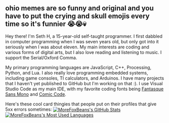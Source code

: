 ## ohio memes are so funny and original and you have to put the crying and skull emojis every time so it's funnier 😭😭💀

Hey there! I'm Seth H, a 15-year-old self-taught programmer. I first dabbled in computer programming when I was seven years old, but only got into it seriously when I was about eleven. My main interests are coding and various forms of digital arts, but I also love reading and listening to music. I support the Serial/Oxford Comma.

My primary programming languages are JavaScript, C++, Processing, Python, and Lua. I also really love programming embedded systems, including game consoles, TI calculators, and Arduinos. I have many projects that I haven't yet published to GitHub but I'm working on that :). I use Visual Studio Code as my main IDE, with my favorite coding fonts being [Fantasque Sans Mono](https://github.com/belluzj/fantasque-sans) and [Comic Code](https://tosche.net/fonts/comic-code).

Here's these cool card thingies that people put on their profiles that give 5xx errors sometimes:
<a href="https://github.com/MoreFoxBeans"><img align="center" src="https://github-readme-stats.vercel.app/api?username=morefoxbeans&show_icons=true&theme=github_dark&border_color=30363D&border_radius=6" alt="MoreFoxBeans's GitHub Stats" /></a>&emsp;&emsp;<a href="https://github.com/MoreFoxBeans"><img align="center" src="https://github-readme-stats.vercel.app/api/top-langs?username=morefoxbeans&layout=compact&theme=github_dark&border_color=30363D&border_radius=6" alt="MoreFoxBeans's Most Used Languages" /></a>
